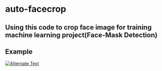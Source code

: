 # auto-facecrop
## Using this code to crop face image for training machine learning project(Face-Mask Detection)
## Example
[![Alternate Text]({image-url})]({D:/google_download/video-1642494233.mp4} "Link Title")

